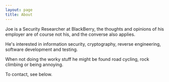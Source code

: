 ```yaml
---
layout: page
title: About
---
```


Joe is a Security Researcher at BlackBerry, the thoughts and opinions of his employer are of course not his, and the converse also applies. 

He's interested in information security, cryptography, reverse engineering, software development and testing.

When not doing the worky stuff he might be found road cycling, rock climbing or being annoying.

To contact, see below.
